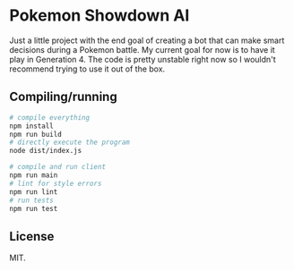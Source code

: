 # Pokemon Showdown AI
Just a little project with the end goal of creating a bot that can make smart decisions during a Pokemon battle.
My current goal for now is to have it play in Generation 4.
The code is pretty unstable right now so I wouldn't recommend trying to use it out of the box.

## Compiling/running
```sh
# compile everything
npm install
npm run build
# directly execute the program
node dist/index.js

# compile and run client
npm run main
# lint for style errors
npm run lint
# run tests
npm run test
```

## License
MIT.
